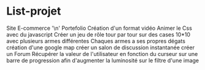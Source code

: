 # List-projet
Site E-commerce '\n'
Portefolio
Création d'un format vidéo
Animer le Css avec du javascript
Créer un jeu de rôle tour par tour sur des cases 10*10 avec plusieurs armes différentes Chaques armes a ses propres dégats
création d'une google map
créer un salon de discussion instantanée
créer un Forum
Récupérer la valeur de l'utilisateur en fonction du curseur sur une barre de progression afin d'augmenter la luminosité sur le filtre d'une image
